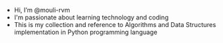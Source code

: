 - Hi, I’m @mouli-rvm
- I'm passionate about learning technology and coding
- This is my collection and reference to Algorithms and Data Structures implementation in Python programming language
